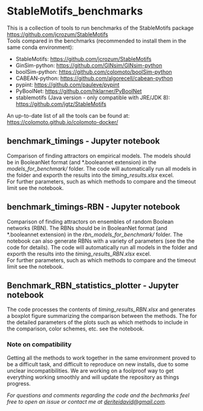 # StableMotifs_benchmarks
This is a collection of tools to run benchmarks of the StableMotifs package https://github.com/jcrozum/StableMotifs
<br>
Tools compared in the benchmarks (recommended to install them in the same conda environment):
* StableMotifs: https://github.com/jcrozum/StableMotifs
* GinSim-python: https://github.com/GINsim/GINsim-python
* boolSim-python: https://github.com/colomoto/boolSim-python
* CABEAN-python: https://github.com/algorecell/cabean-python
* pypint: https://github.com/pauleve/pypint
* PyBoolNet: https://github.com/hklarner/PyBoolNet
* stablemotifs (Java version - only compatible with  JRE/JDK 8): https://github.com/jgtz/StableMotifs

An up-to-date list of all the tools can be found at: https://colomoto.github.io/colomoto-docker/

## benchmark_timings - Jupyter notebook

Comparison of finding attractors on empirical models. The models should be in BooleanNet format (and \*.booleannet extension) in the _models_for_benchmark/_ folder. The code will automatically run all models in the folder and exporth the results into the _timing_results.xlsx_ excel. <br>
For further parameters, such as which methods to compare and the timeout limit see the notebook.

## benchmark_timings-RBN - Jupyter notebook


Comparison of finding attractors on ensembles of random Boolean networks (RBN). The RBNs should be in BooleanNet format (and \*.booleannet extension) in the _rbn_models_for_benchmark/_ folder. The notebook can also generate RBNs with a variety of parameters (see the the code for details). The code will automatically run all models in the folder and exporth the results into the _timing_results_RBN.xlsx_ excel.<br>
For further parameters, such as which methods to compare and the timeout limit see the notebook.

## Benchmark_RBN_statistics_plotter - Jupyter notebook

The code processes the contents of _timing_results_RBN.xlsx_ and generates a boxplot figure summarizing the comparison between the methods. The for the detailed parameters of the plots such as which methods to include in the comparison, color schemes, etc. see the notebook.

### Note on compatibility
Getting all the methods to work together in the same environment proved to be a difficult task, and difficult to reproduce on new installs, due to some unclear  incompatibilities. We are working on a foolproof way to get everything working smoothly and will update the repository as things progress.

*For questions and comments regarding the code and the bechmarks feel free to open an issue or contact me at deriteidavid@gmail.com.*
